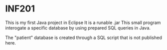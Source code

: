 # INF201
This is my first Java project in Eclipse
It is a runable .jar 
This small program interogate a specific database by using prepared SQL queries in Java.

The "patient" database is created through a SQL script that is not published here.
